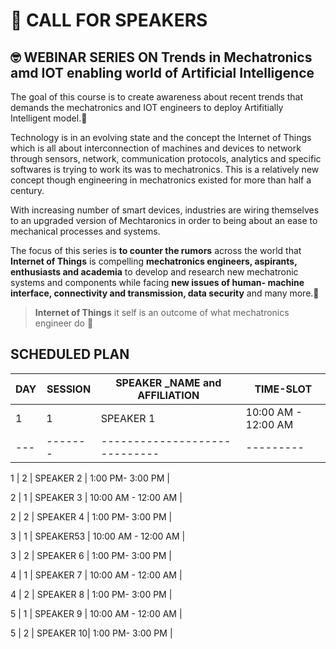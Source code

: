 # :wave: CALL FOR SPEAKERS 

## 🤓 WEBINAR SERIES ON Trends in Mechatronics  amd IOT enabling world of Artificial Intelligence

The goal of this course is to create awareness about recent trends that demands the mechatronics and IOT engineers to deploy Artifitially Intelligent model.🚀

Technology is in an evolving state and the concept the Internet of Things which is all about interconnection of machines and devices to network through sensors, network, communication protocols, analytics and specific softwares is trying to work its was to mechatronics. This is a relatively new concept though engineering in mechatronics existed for more than half a century.

With increasing number of smart devices, industries are wiring themselves to an upgraded version of Mechtaronics in order  to being about an ease to mechanical processes and systems.

The focus of this series is **to counter the rumors** across the world that **Internet of Things** is compelling **mechatronics engineers, aspirants, enthusiasts and academia** to develop and research new mechatronic systems and components while facing **new issues of  human- machine interface, connectivity and transmission, data security** and many more.🚀

> **Internet of Things** it self is an outcome of what mechatronics engineer do :metal:


## SCHEDULED PLAN

DAY | SESSION | SPEAKER _NAME and AFFILIATION | TIME-SLOT
--- | ------- | ----------------------------- | ---------
1   |    1   | SPEAKER 1                     | 10:00 AM - 12:00 AM 
--- | ------- | ----------------------------- | ---------

1   | 2 | SPEAKER 2 | 1:00 PM- 3:00 PM |

2   | 1 | SPEAKER 3 | 10:00 AM - 12:00 AM | 

2   | 2 | SPEAKER 4 | 1:00 PM- 3:00 PM |

3   | 1 | SPEAKER53 | 10:00 AM - 12:00 AM | 

3   | 2 | SPEAKER 6 | 1:00 PM- 3:00 PM |

4   | 1 | SPEAKER 7 | 10:00 AM - 12:00 AM | 

4   | 2 | SPEAKER 8 | 1:00 PM- 3:00 PM |

5   | 1 | SPEAKER 9 | 10:00 AM - 12:00 AM | 

5   | 2 | SPEAKER 10| 1:00 PM- 3:00 PM |

